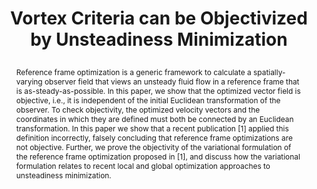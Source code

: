---
# this file is written in YAML http://docs.ansible.com/ansible/latest/YAMLSyntax.html
# all lines with a leading sharp are comments and will not be compiled
# longer blocks of text should start with a a leading > to escape all special characters

# URL handle for generated webpage
slug:       objectivization

#specifies layout to be used for page generation (do not modify)
layout:     publication

#publication title
title:      >
   Vortex Criteria can be Objectivized by Unsteadiness Minimization
   
#include in selected publications on front page (optional, delete line if not applicable)
display:	selected

#list all publication authors in correct order (please check the spelling is identical to your personal page)
authors:
 - Holger Theisel
 - Markus Hadwiger
 - Peter Rautek
 - Thomas Theußl
 - Tobias Günther
 
#insert publication venue (displayed on publication page)
venue:      >
   Physics of Fluids 33(10), 107115

#insert short venue (displayed in box in publication list)
shortvenue: >
   Physics of Fluids

#specify publication year
year:       2021

#insert abstract of publication
abstract:   >
   Reference frame optimization is a generic framework to calculate a spatially-varying observer field that views an unsteady fluid flow in a reference frame that is as-steady-as-possible. In this paper, we show that the optimized vector field is objective, i.e., it is independent of the initial Euclidean transformation of the observer. To check objectivity, the optimized velocity vectors and the coordinates in which they are defined must both be connected by an Euclidean transformation. In this paper we show that a recent publication [1] applied this definition incorrectly, falsely concluding that reference frame optimizations are not objective. Further, we prove the objectivity of the variational formulation of the reference frame optimization proposed in [1], and discuss how the variational formulation relates to recent local and global optimization approaches to unsteadiness minimization.
   
#link to hi-res teaser image of publication (please make sure the image is wide, e.g. aspect ratio between 4:2 and 4:1)
teaser:     './publications/2021_theisel_objectivization.jpg'
   
#link to smaller thumbnail image of publication (please make sure the aspect ratio is 3:2, suggested size is 150x100px)
thumbnail:  './publications/2021_theisel_thumbnail.png'

#link to publication video (optional): you can either upload the video to our website (insert local link) or host it on youtube or vimeo (in this case insert the youtube/vimeo link)
#video:      'https://vimeo.com/458350874'

#link to talk video (optional): you can either upload the video to our website (insert local link) or host it on youtube or vimeo (in this case insert the youtube/vimeo link)
#talk:       'https://www.youtube.com/watch?v=3WW2Bdg5tY8'

#link to publication pdf (optional)
pdf:        'https://doi.org/10.1063/5.0063817'

#link to appendix pdf (optional)
#pdfsupp:   'https://arxiv.org/pdf/2106.16169.pdf'

#insert citation. please format citation by inserting <br> at line breaks, &nbsp;&nbsp; will insert a tab character to prettify the citation
citation:   >
  @article{Theisel2021Objectivization,<br>
   &nbsp;&nbsp;title = {Vortex Criteria can be Objectivized by Unsteadiness Minimization},<br>
   &nbsp;&nbsp;author = {Theisel, Holger and Hadwiger, Markus and Rautek, Peter and Theu{\ss}l, Thomas and G{\"u}nther, Tobias},<br>
   &nbsp;&nbsp;journal = {Physics of Fluids},<br>
   &nbsp;&nbsp;number = {33},<br>
   &nbsp;&nbsp;issue = {10},<br>
   &nbsp;&nbsp;pages = {107115},<br>
   &nbsp;&nbsp;year = {2021}<br>
  }

#insert links to additional material for the publication (optional)
#links need a title, a URL and a type (this defines the link icon) which can be one of the following values: code, archive, files, slides or text (this is the default icon)
links: 
- title: arXiv version
  type:  pdf
  url:   'https://arxiv.org/pdf/2106.16169.pdf' 
# - title: Slides
#   type:  slides
#   url:   './publications/2020_rautek_killingsurfaces_slides.pdf'
# - title: Code
#   type:  github
#   url:   'https://github.com/vccvisualization/killingsurfaces'
 
---